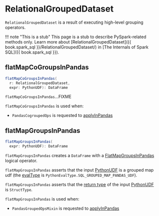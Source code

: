# RelationalGroupedDataset

`RelationalGroupedDataset` is a result of executing high-level grouping operators.

!!! note "This is a stub"
    This page is a stub to describe PySpark-related methods only. Learn more about [RelationalGroupedDataset]({{ book.spark_sql }}/RelationalGroupedDataset/) in [The Internals of Spark SQL]({{ book.spark_sql }}).

## <span id="flatMapCoGroupsInPandas"> flatMapCoGroupsInPandas

```scala
flatMapCoGroupsInPandas(
  r: RelationalGroupedDataset,
  expr: PythonUDF): DataFrame
```

`flatMapCoGroupsInPandas`...FIXME

`flatMapCoGroupsInPandas` is used when:

* `PandasCogroupedOps` is requested to [applyInPandas](PandasCogroupedOps.md#applyInPandas)

## <span id="flatMapGroupsInPandas"> flatMapGroupsInPandas

```scala
flatMapGroupsInPandas(
  expr: PythonUDF): DataFrame
```

`flatMapGroupsInPandas` creates a `DataFrame` with a [FlatMapGroupsInPandas](logical-operators/FlatMapGroupsInPandas.md) logical operator.

`flatMapGroupsInPandas` asserts that the input [PythonUDF](PythonUDF.md) is a grouped map udf (the [evalType](PythonUDF.md#evalType) is `PythonEvalType.SQL_GROUPED_MAP_PANDAS_UDF`).

`flatMapGroupsInPandas` asserts that the [return type](PythonUDF.md#dataType) of the input [PythonUDF](PythonUDF.md) is `StructType`.

`flatMapGroupsInPandas` is used when:

* `PandasGroupedOpsMixin` is requested to [applyInPandas](PandasGroupedOpsMixin.md#applyInPandas)
